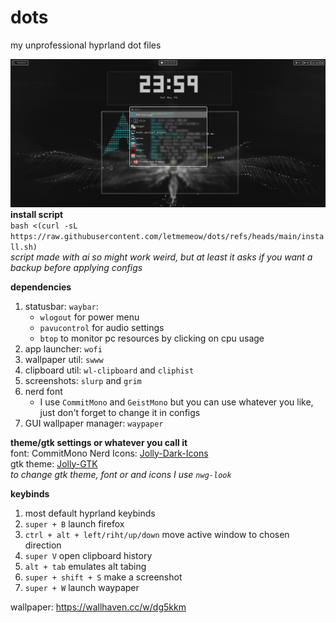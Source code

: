 # dots
my unprofessional hyprland dot files


![preview](https://github.com/letmemeow/dots/blob/main/preview.png?raw=true)
**install script**  
`bash <(curl -sL https://raw.githubusercontent.com/letmemeow/dots/refs/heads/main/install.sh)`  
*script made with ai so might work weird, but at least it asks if you want a backup before applying configs*

**dependencies**
1. statusbar: `waybar`:
   - `wlogout` for power menu
   - `pavucontrol` for audio settings
   - `btop` to monitor pc resources by clicking on cpu usage
3. app launcher: `wofi`
4. wallpaper util: `swww`
5. clipboard util: `wl-clipboard` and `cliphist`
6. screenshots: `slurp` and `grim`
7. nerd font
   - I use `CommitMono` and `GeistMono` but you can use whatever you like, just don't forget to change it in configs
8. GUI wallpaper manager: `waypaper`


**theme/gtk settings or whatever you call it**  
font: CommitMono Nerd 
Icons: [Jolly-Dark-Icons](https://www.pling.com/p/1654368)   
gtk theme: [Jolly-GTK](https://www.pling.com/p/1654335)  
*to change gtk theme, font or and icons I use ```nwg-look```*

**keybinds**
1. most default hyprland keybinds
2. `super + B` launch firefox
3. `ctrl + alt + left/riht/up/down` move active window to chosen direction
4. `super V` open clipboard history
5. `alt + tab` emulates alt tabing
6. `super + shift + S` make a screenshot
7. `super + W` launch waypaper


wallpaper: https://wallhaven.cc/w/dg5kkm
